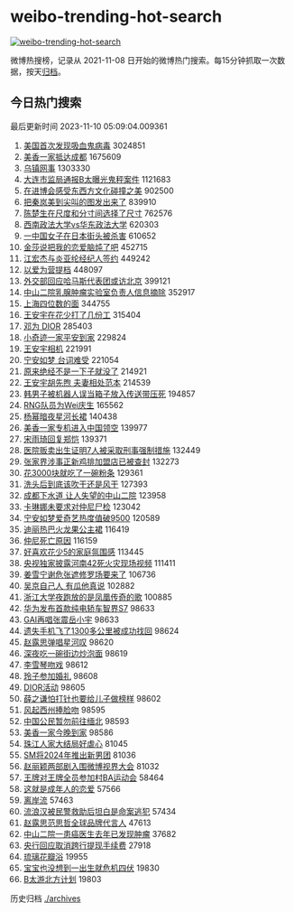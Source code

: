 # weibo-trending-hot-search

[![weibo-trending-hot-search](https://github.com/ameizi/weibo-trending-hot-search/actions/workflows/ci.yml/badge.svg)](https://github.com/ameizi/weibo-trending-hot-search/actions/workflows/ci.yml)

微博热搜榜，记录从 2021-11-08 日开始的微博热门搜索。每15分钟抓取一次数据，按天[归档](./archives)。

## 今日热门搜索

<!-- BEGIN --> 
最后更新时间 2023-11-10 05:09:04.009361 
1. [美国首次发现吸血鬼病毒](https://s.weibo.com/weibo?q=%23%E7%BE%8E%E5%9B%BD%E9%A6%96%E6%AC%A1%E5%8F%91%E7%8E%B0%E5%90%B8%E8%A1%80%E9%AC%BC%E7%97%85%E6%AF%92%23&t=31&band_rank=1&Refer=top) 3024851
1. [美香一家抵达成都](https://s.weibo.com/weibo?q=%23%E7%BE%8E%E9%A6%99%E4%B8%80%E5%AE%B6%E6%8A%B5%E8%BE%BE%E6%88%90%E9%83%BD%23&t=31&band_rank=2&Refer=top) 1675609
1. [乌镇网事](https://s.weibo.com/weibo?q=%23%E4%B9%8C%E9%95%87%E7%BD%91%E4%BA%8B%23&t=31&band_rank=3&Refer=top) 1303330
1. [大连市监局通报B太曝光鬼秤案件](https://s.weibo.com/weibo?q=%23%E5%A4%A7%E8%BF%9E%E5%B8%82%E7%9B%91%E5%B1%80%E9%80%9A%E6%8A%A5B%E5%A4%AA%E6%9B%9D%E5%85%89%E9%AC%BC%E7%A7%A4%E6%A1%88%E4%BB%B6%23&t=31&band_rank=4&Refer=top) 1121683
1. [在进博会感受东西方文化碰撞之美](https://s.weibo.com/weibo?q=%23%E5%9C%A8%E8%BF%9B%E5%8D%9A%E4%BC%9A%E6%84%9F%E5%8F%97%E4%B8%9C%E8%A5%BF%E6%96%B9%E6%96%87%E5%8C%96%E7%A2%B0%E6%92%9E%E4%B9%8B%E7%BE%8E%23&t=31&band_rank=3&Refer=top) 902500
1. [把秦岚美到尖叫的图发出来了](https://s.weibo.com/weibo?q=%23%E6%8A%8A%E7%A7%A6%E5%B2%9A%E7%BE%8E%E5%88%B0%E5%B0%96%E5%8F%AB%E7%9A%84%E5%9B%BE%E5%8F%91%E5%87%BA%E6%9D%A5%E4%BA%86%23&t=31&band_rank=5&Refer=top) 839910
1. [陈楚生在尺度和分寸间选择了尺寸](https://s.weibo.com/weibo?q=%23%E9%99%88%E6%A5%9A%E7%94%9F%E5%9C%A8%E5%B0%BA%E5%BA%A6%E5%92%8C%E5%88%86%E5%AF%B8%E9%97%B4%E9%80%89%E6%8B%A9%E4%BA%86%E5%B0%BA%E5%AF%B8%23&t=31&band_rank=6&Refer=top) 762576
1. [西南政法大学vs华东政法大学](https://s.weibo.com/weibo?q=%23%E8%A5%BF%E5%8D%97%E6%94%BF%E6%B3%95%E5%A4%A7%E5%AD%A6vs%E5%8D%8E%E4%B8%9C%E6%94%BF%E6%B3%95%E5%A4%A7%E5%AD%A6%23&t=31&band_rank=8&Refer=top) 620303
1. [一中国女子在日本街头被杀害](https://s.weibo.com/weibo?q=%23%E4%B8%80%E4%B8%AD%E5%9B%BD%E5%A5%B3%E5%AD%90%E5%9C%A8%E6%97%A5%E6%9C%AC%E8%A1%97%E5%A4%B4%E8%A2%AB%E6%9D%80%E5%AE%B3%23&t=31&band_rank=7&Refer=top) 610652
1. [金莎说把我的恋爱脑炖了吧](https://s.weibo.com/weibo?q=%23%E9%87%91%E8%8E%8E%E8%AF%B4%E6%8A%8A%E6%88%91%E7%9A%84%E6%81%8B%E7%88%B1%E8%84%91%E7%82%96%E4%BA%86%E5%90%A7%23&t=31&band_rank=9&Refer=top) 452715
1. [江宏杰与炎亚纶经纪人签约](https://s.weibo.com/weibo?q=%23%E6%B1%9F%E5%AE%8F%E6%9D%B0%E4%B8%8E%E7%82%8E%E4%BA%9A%E7%BA%B6%E7%BB%8F%E7%BA%AA%E4%BA%BA%E7%AD%BE%E7%BA%A6%23&t=31&band_rank=10&Refer=top) 449242
1. [以爱为营提档](https://s.weibo.com/weibo?q=%E4%BB%A5%E7%88%B1%E4%B8%BA%E8%90%A5%E6%8F%90%E6%A1%A3&t=31&band_rank=11&Refer=top) 448097
1. [外交部回应哈马斯代表团或访北京](https://s.weibo.com/weibo?q=%23%E5%A4%96%E4%BA%A4%E9%83%A8%E5%9B%9E%E5%BA%94%E5%93%88%E9%A9%AC%E6%96%AF%E4%BB%A3%E8%A1%A8%E5%9B%A2%E6%88%96%E8%AE%BF%E5%8C%97%E4%BA%AC%23&t=31&band_rank=12&Refer=top) 399121
1. [中山二院乳腺肿瘤实验室负责人信息摘除](https://s.weibo.com/weibo?q=%23%E4%B8%AD%E5%B1%B1%E4%BA%8C%E9%99%A2%E4%B9%B3%E8%85%BA%E8%82%BF%E7%98%A4%E5%AE%9E%E9%AA%8C%E5%AE%A4%E8%B4%9F%E8%B4%A3%E4%BA%BA%E4%BF%A1%E6%81%AF%E6%91%98%E9%99%A4%23&t=31&band_rank=13&Refer=top) 352917
1. [上海四位数的面](https://s.weibo.com/weibo?q=%E4%B8%8A%E6%B5%B7%E5%9B%9B%E4%BD%8D%E6%95%B0%E7%9A%84%E9%9D%A2&t=31&band_rank=14&Refer=top) 344755
1. [王安宇在花少打了几份工](https://s.weibo.com/weibo?q=%23%E7%8E%8B%E5%AE%89%E5%AE%87%E5%9C%A8%E8%8A%B1%E5%B0%91%E6%89%93%E4%BA%86%E5%87%A0%E4%BB%BD%E5%B7%A5%23&t=31&band_rank=15&Refer=top) 315404
1. [邓为 DIOR](https://s.weibo.com/weibo?q=%E9%82%93%E4%B8%BA%20DIOR&t=31&band_rank=16&Refer=top) 285403
1. [小奇迹一家平安到家](https://s.weibo.com/weibo?q=%23%E5%B0%8F%E5%A5%87%E8%BF%B9%E4%B8%80%E5%AE%B6%E5%B9%B3%E5%AE%89%E5%88%B0%E5%AE%B6%23&t=31&band_rank=17&Refer=top) 229824
1. [王安宇相机](https://s.weibo.com/weibo?q=%E7%8E%8B%E5%AE%89%E5%AE%87%E7%9B%B8%E6%9C%BA&t=31&band_rank=13&Refer=top) 221991
1. [宁安如梦 台词难受](https://s.weibo.com/weibo?q=%E5%AE%81%E5%AE%89%E5%A6%82%E6%A2%A6%20%E5%8F%B0%E8%AF%8D%E9%9A%BE%E5%8F%97&t=31&band_rank=18&Refer=top) 221054
1. [原来绝经不是一下子就没了](https://s.weibo.com/weibo?q=%E5%8E%9F%E6%9D%A5%E7%BB%9D%E7%BB%8F%E4%B8%8D%E6%98%AF%E4%B8%80%E4%B8%8B%E5%AD%90%E5%B0%B1%E6%B2%A1%E4%BA%86&t=31&band_rank=19&Refer=top) 214921
1. [王安宇胡先煦 夫妻相处范本](https://s.weibo.com/weibo?q=%E7%8E%8B%E5%AE%89%E5%AE%87%E8%83%A1%E5%85%88%E7%85%A6%20%E5%A4%AB%E5%A6%BB%E7%9B%B8%E5%A4%84%E8%8C%83%E6%9C%AC&t=31&band_rank=20&Refer=top) 214539
1. [韩男子被机器人误当箱子放入传送带压死](https://s.weibo.com/weibo?q=%23%E9%9F%A9%E7%94%B7%E5%AD%90%E8%A2%AB%E6%9C%BA%E5%99%A8%E4%BA%BA%E8%AF%AF%E5%BD%93%E7%AE%B1%E5%AD%90%E6%94%BE%E5%85%A5%E4%BC%A0%E9%80%81%E5%B8%A6%E5%8E%8B%E6%AD%BB%23&t=31&band_rank=21&Refer=top) 194857
1. [RNG队员为Wei庆生](https://s.weibo.com/weibo?q=RNG%E9%98%9F%E5%91%98%E4%B8%BAWei%E5%BA%86%E7%94%9F&t=31&band_rank=22&Refer=top) 165562
1. [杨幂暗夜星河长裙](https://s.weibo.com/weibo?q=%23%E6%9D%A8%E5%B9%82%E6%9A%97%E5%A4%9C%E6%98%9F%E6%B2%B3%E9%95%BF%E8%A3%99%23&t=31&band_rank=23&Refer=top) 140438
1. [美香一家专机进入中国领空](https://s.weibo.com/weibo?q=%23%E7%BE%8E%E9%A6%99%E4%B8%80%E5%AE%B6%E4%B8%93%E6%9C%BA%E8%BF%9B%E5%85%A5%E4%B8%AD%E5%9B%BD%E9%A2%86%E7%A9%BA%23&t=31&band_rank=24&Refer=top) 139977
1. [宋雨琦回复郑恺](https://s.weibo.com/weibo?q=%23%E5%AE%8B%E9%9B%A8%E7%90%A6%E5%9B%9E%E5%A4%8D%E9%83%91%E6%81%BA%23&t=31&band_rank=25&Refer=top) 139371
1. [医院贩卖出生证明7人被采取刑事强制措施](https://s.weibo.com/weibo?q=%23%E5%8C%BB%E9%99%A2%E8%B4%A9%E5%8D%96%E5%87%BA%E7%94%9F%E8%AF%81%E6%98%8E7%E4%BA%BA%E8%A2%AB%E9%87%87%E5%8F%96%E5%88%91%E4%BA%8B%E5%BC%BA%E5%88%B6%E6%8E%AA%E6%96%BD%23&t=31&band_rank=26&Refer=top) 132449
1. [张家界涉事正新鸡排加盟店已被查封](https://s.weibo.com/weibo?q=%23%E5%BC%A0%E5%AE%B6%E7%95%8C%E6%B6%89%E4%BA%8B%E6%AD%A3%E6%96%B0%E9%B8%A1%E6%8E%92%E5%8A%A0%E7%9B%9F%E5%BA%97%E5%B7%B2%E8%A2%AB%E6%9F%A5%E5%B0%81%23&t=31&band_rank=27&Refer=top) 132273
1. [花3000块就吃了一碗粉条](https://s.weibo.com/weibo?q=%23%E8%8A%B13000%E5%9D%97%E5%B0%B1%E5%90%83%E4%BA%86%E4%B8%80%E7%A2%97%E7%B2%89%E6%9D%A1%23&t=31&band_rank=28&Refer=top) 129361
1. [洗头后到底该吹干还是风干](https://s.weibo.com/weibo?q=%23%E6%B4%97%E5%A4%B4%E5%90%8E%E5%88%B0%E5%BA%95%E8%AF%A5%E5%90%B9%E5%B9%B2%E8%BF%98%E6%98%AF%E9%A3%8E%E5%B9%B2%23&t=31&band_rank=29&Refer=top) 127393
1. [成都下水道 让人失望的中山二院](https://s.weibo.com/weibo?q=%E6%88%90%E9%83%BD%E4%B8%8B%E6%B0%B4%E9%81%93%20%E8%AE%A9%E4%BA%BA%E5%A4%B1%E6%9C%9B%E7%9A%84%E4%B8%AD%E5%B1%B1%E4%BA%8C%E9%99%A2&t=31&band_rank=30&Refer=top) 123958
1. [卡琳娜未要求对仲尼尸检](https://s.weibo.com/weibo?q=%23%E5%8D%A1%E7%90%B3%E5%A8%9C%E6%9C%AA%E8%A6%81%E6%B1%82%E5%AF%B9%E4%BB%B2%E5%B0%BC%E5%B0%B8%E6%A3%80%23&t=31&band_rank=31&Refer=top) 123042
1. [宁安如梦爱奇艺热度值破9500](https://s.weibo.com/weibo?q=%23%E5%AE%81%E5%AE%89%E5%A6%82%E6%A2%A6%E7%88%B1%E5%A5%87%E8%89%BA%E7%83%AD%E5%BA%A6%E5%80%BC%E7%A0%B49500%23&t=31&band_rank=32&Refer=top) 120589
1. [迪丽热巴火龙果公主裙](https://s.weibo.com/weibo?q=%23%E8%BF%AA%E4%B8%BD%E7%83%AD%E5%B7%B4%E7%81%AB%E9%BE%99%E6%9E%9C%E5%85%AC%E4%B8%BB%E8%A3%99%23&t=31&band_rank=33&Refer=top) 116419
1. [仲尼死亡原因](https://s.weibo.com/weibo?q=%23%E4%BB%B2%E5%B0%BC%E6%AD%BB%E4%BA%A1%E5%8E%9F%E5%9B%A0%23&t=31&band_rank=34&Refer=top) 116159
1. [好喜欢花少5的家庭氛围感](https://s.weibo.com/weibo?q=%E5%A5%BD%E5%96%9C%E6%AC%A2%E8%8A%B1%E5%B0%915%E7%9A%84%E5%AE%B6%E5%BA%AD%E6%B0%9B%E5%9B%B4%E6%84%9F&t=31&band_rank=35&Refer=top) 113445
1. [央视独家披露河南42死火灾现场视频](https://s.weibo.com/weibo?q=%23%E5%A4%AE%E8%A7%86%E7%8B%AC%E5%AE%B6%E6%8A%AB%E9%9C%B2%E6%B2%B3%E5%8D%9742%E6%AD%BB%E7%81%AB%E7%81%BE%E7%8E%B0%E5%9C%BA%E8%A7%86%E9%A2%91%23&t=31&band_rank=36&Refer=top) 111411
1. [姜雪宁谢危张遮修罗场要来了](https://s.weibo.com/weibo?q=%23%E5%A7%9C%E9%9B%AA%E5%AE%81%E8%B0%A2%E5%8D%B1%E5%BC%A0%E9%81%AE%E4%BF%AE%E7%BD%97%E5%9C%BA%E8%A6%81%E6%9D%A5%E4%BA%86%23&t=31&band_rank=37&Refer=top) 106736
1. [吴京自己人 有瓜他真说](https://s.weibo.com/weibo?q=%E5%90%B4%E4%BA%AC%E8%87%AA%E5%B7%B1%E4%BA%BA%20%E6%9C%89%E7%93%9C%E4%BB%96%E7%9C%9F%E8%AF%B4&t=31&band_rank=38&Refer=top) 102882
1. [浙江大学夜跑放的是凤凰传奇的歌](https://s.weibo.com/weibo?q=%23%E6%B5%99%E6%B1%9F%E5%A4%A7%E5%AD%A6%E5%A4%9C%E8%B7%91%E6%94%BE%E7%9A%84%E6%98%AF%E5%87%A4%E5%87%B0%E4%BC%A0%E5%A5%87%E7%9A%84%E6%AD%8C%23&t=31&band_rank=34&Refer=top) 100885
1. [华为发布首款纯电轿车智界S7](https://s.weibo.com/weibo?q=%23%E5%8D%8E%E4%B8%BA%E5%8F%91%E5%B8%83%E9%A6%96%E6%AC%BE%E7%BA%AF%E7%94%B5%E8%BD%BF%E8%BD%A6%E6%99%BA%E7%95%8CS7%23&t=31&band_rank=39&Refer=top) 98633
1. [GAI再唱张震岳小宇](https://s.weibo.com/weibo?q=GAI%E5%86%8D%E5%94%B1%E5%BC%A0%E9%9C%87%E5%B2%B3%E5%B0%8F%E5%AE%87&t=31&band_rank=40&Refer=top) 98633
1. [遗失手机飞了1300多公里被成功找回](https://s.weibo.com/weibo?q=%23%E9%81%97%E5%A4%B1%E6%89%8B%E6%9C%BA%E9%A3%9E%E4%BA%861300%E5%A4%9A%E5%85%AC%E9%87%8C%E8%A2%AB%E6%88%90%E5%8A%9F%E6%89%BE%E5%9B%9E%23&t=31&band_rank=41&Refer=top) 98624
1. [赵露思弹唱星河叹](https://s.weibo.com/weibo?q=%23%E8%B5%B5%E9%9C%B2%E6%80%9D%E5%BC%B9%E5%94%B1%E6%98%9F%E6%B2%B3%E5%8F%B9%23&t=31&band_rank=42&Refer=top) 98620
1. [深夜吃一碗街边炒泡面](https://s.weibo.com/weibo?q=%E6%B7%B1%E5%A4%9C%E5%90%83%E4%B8%80%E7%A2%97%E8%A1%97%E8%BE%B9%E7%82%92%E6%B3%A1%E9%9D%A2&t=31&band_rank=43&Refer=top) 98619
1. [李雪琴吻戏](https://s.weibo.com/weibo?q=%E6%9D%8E%E9%9B%AA%E7%90%B4%E5%90%BB%E6%88%8F&t=31&band_rank=44&Refer=top) 98612
1. [玲子参加婚礼](https://s.weibo.com/weibo?q=%E7%8E%B2%E5%AD%90%E5%8F%82%E5%8A%A0%E5%A9%9A%E7%A4%BC&t=31&band_rank=45&Refer=top) 98608
1. [DIOR活动](https://s.weibo.com/weibo?q=DIOR%E6%B4%BB%E5%8A%A8&t=31&band_rank=46&Refer=top) 98605
1. [薛之谦怕打针也要给儿子做榜样](https://s.weibo.com/weibo?q=%23%E8%96%9B%E4%B9%8B%E8%B0%A6%E6%80%95%E6%89%93%E9%92%88%E4%B9%9F%E8%A6%81%E7%BB%99%E5%84%BF%E5%AD%90%E5%81%9A%E6%A6%9C%E6%A0%B7%23&t=31&band_rank=47&Refer=top) 98602
1. [风起西州捧脸吻](https://s.weibo.com/weibo?q=%23%E9%A3%8E%E8%B5%B7%E8%A5%BF%E5%B7%9E%E6%8D%A7%E8%84%B8%E5%90%BB%23&t=31&band_rank=48&Refer=top) 98595
1. [中国公民暂勿前往缅北](https://s.weibo.com/weibo?q=%23%E4%B8%AD%E5%9B%BD%E5%85%AC%E6%B0%91%E6%9A%82%E5%8B%BF%E5%89%8D%E5%BE%80%E7%BC%85%E5%8C%97%23&t=31&band_rank=49&Refer=top) 98593
1. [美香一家今晚到家](https://s.weibo.com/weibo?q=%23%E7%BE%8E%E9%A6%99%E4%B8%80%E5%AE%B6%E4%BB%8A%E6%99%9A%E5%88%B0%E5%AE%B6%23&t=31&band_rank=50&Refer=top) 98586
1. [珠江人家大结局好虐心](https://s.weibo.com/weibo?q=%E7%8F%A0%E6%B1%9F%E4%BA%BA%E5%AE%B6%E5%A4%A7%E7%BB%93%E5%B1%80%E5%A5%BD%E8%99%90%E5%BF%83&t=31&band_rank=46&Refer=top) 81045
1. [SM将2024年推出新男团](https://s.weibo.com/weibo?q=SM%E5%B0%862024%E5%B9%B4%E6%8E%A8%E5%87%BA%E6%96%B0%E7%94%B7%E5%9B%A2&t=31&band_rank=48&Refer=top) 81036
1. [赵丽颖两部剧入围微博视界大会](https://s.weibo.com/weibo?q=%23%E8%B5%B5%E4%B8%BD%E9%A2%96%E4%B8%A4%E9%83%A8%E5%89%A7%E5%85%A5%E5%9B%B4%E5%BE%AE%E5%8D%9A%E8%A7%86%E7%95%8C%E5%A4%A7%E4%BC%9A%23&t=31&band_rank=49&Refer=top) 81032
1. [王牌对王牌全员参加村BA运动会](https://s.weibo.com/weibo?q=%23%E7%8E%8B%E7%89%8C%E5%AF%B9%E7%8E%8B%E7%89%8C%E5%85%A8%E5%91%98%E5%8F%82%E5%8A%A0%E6%9D%91BA%E8%BF%90%E5%8A%A8%E4%BC%9A%23&t=31&band_rank=46&Refer=top) 58464
1. [这就是成年人的恋爱](https://s.weibo.com/weibo?q=%E8%BF%99%E5%B0%B1%E6%98%AF%E6%88%90%E5%B9%B4%E4%BA%BA%E7%9A%84%E6%81%8B%E7%88%B1&t=31&band_rank=40&Refer=top) 57566
1. [离岸流](https://s.weibo.com/weibo?q=%E7%A6%BB%E5%B2%B8%E6%B5%81&t=31&band_rank=46&Refer=top) 57463
1. [流浪汉被民警救助后坦白是命案逃犯](https://s.weibo.com/weibo?q=%23%E6%B5%81%E6%B5%AA%E6%B1%89%E8%A2%AB%E6%B0%91%E8%AD%A6%E6%95%91%E5%8A%A9%E5%90%8E%E5%9D%A6%E7%99%BD%E6%98%AF%E5%91%BD%E6%A1%88%E9%80%83%E7%8A%AF%23&t=31&band_rank=50&Refer=top) 57434
1. [赵露思范思哲全球品牌代言人](https://s.weibo.com/weibo?q=%23%E8%B5%B5%E9%9C%B2%E6%80%9D%E8%8C%83%E6%80%9D%E5%93%B2%E5%85%A8%E7%90%83%E5%93%81%E7%89%8C%E4%BB%A3%E8%A8%80%E4%BA%BA%23&t=31&band_rank=49&Refer=top) 47613
1. [中山二院一患癌医生去年已发现肿瘤](https://s.weibo.com/weibo?q=%23%E4%B8%AD%E5%B1%B1%E4%BA%8C%E9%99%A2%E4%B8%80%E6%82%A3%E7%99%8C%E5%8C%BB%E7%94%9F%E5%8E%BB%E5%B9%B4%E5%B7%B2%E5%8F%91%E7%8E%B0%E8%82%BF%E7%98%A4%23&t=31&band_rank=50&Refer=top) 37682
1. [央行回应取消跨行提现手续费](https://s.weibo.com/weibo?q=%23%E5%A4%AE%E8%A1%8C%E5%9B%9E%E5%BA%94%E5%8F%96%E6%B6%88%E8%B7%A8%E8%A1%8C%E6%8F%90%E7%8E%B0%E6%89%8B%E7%BB%AD%E8%B4%B9%23&t=31&band_rank=15&Refer=top) 27918
1. [琉璃花瓣浴](https://s.weibo.com/weibo?q=%23%E7%90%89%E7%92%83%E8%8A%B1%E7%93%A3%E6%B5%B4%23&t=31&band_rank=41&Refer=top) 19955
1. [宝宝也没想到一出生就危机四伏](https://s.weibo.com/weibo?q=%23%E5%AE%9D%E5%AE%9D%E4%B9%9F%E6%B2%A1%E6%83%B3%E5%88%B0%E4%B8%80%E5%87%BA%E7%94%9F%E5%B0%B1%E5%8D%B1%E6%9C%BA%E5%9B%9B%E4%BC%8F%23&t=31&band_rank=44&Refer=top) 19830
1. [B太游北方计划](https://s.weibo.com/weibo?q=B%E5%A4%AA%E6%B8%B8%E5%8C%97%E6%96%B9%E8%AE%A1%E5%88%92&t=31&band_rank=50&Refer=top) 19803
<!-- END -->

历史归档 [./archives](./archives)

